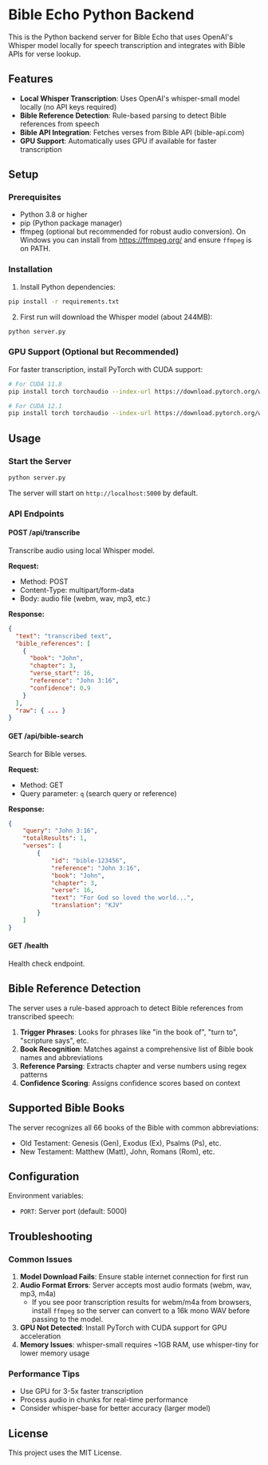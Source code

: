 # Bible Echo Python Backend

This is the Python backend server for Bible Echo that uses OpenAI's Whisper model locally for speech transcription and integrates with Bible APIs for verse lookup.

## Features

- **Local Whisper Transcription**: Uses OpenAI's whisper-small model locally (no API keys required)
- **Bible Reference Detection**: Rule-based parsing to detect Bible references from speech
- **Bible API Integration**: Fetches verses from Bible API (bible-api.com)
- **GPU Support**: Automatically uses GPU if available for faster transcription

## Setup

### Prerequisites

- Python 3.8 or higher
- pip (Python package manager)
- ffmpeg (optional but recommended for robust audio conversion). On Windows you can install from https://ffmpeg.org/ and ensure `ffmpeg` is on PATH.

### Installation

1. Install Python dependencies:

```bash
pip install -r requirements.txt
```

2. First run will download the Whisper model (about 244MB):

```bash
python server.py
```

### GPU Support (Optional but Recommended)

For faster transcription, install PyTorch with CUDA support:

```bash
# For CUDA 11.8
pip install torch torchaudio --index-url https://download.pytorch.org/whl/cu118

# For CUDA 12.1
pip install torch torchaudio --index-url https://download.pytorch.org/whl/cu121
```

## Usage

### Start the Server

```bash
python server.py
```

The server will start on `http://localhost:5000` by default.

### API Endpoints

#### POST /api/transcribe

Transcribe audio using local Whisper model.

**Request:**

- Method: POST
- Content-Type: multipart/form-data
- Body: audio file (webm, wav, mp3, etc.)

**Response:**

```json
{
  "text": "transcribed text",
  "bible_references": [
    {
      "book": "John",
      "chapter": 3,
      "verse_start": 16,
      "reference": "John 3:16",
      "confidence": 0.9
    }
  ],
  "raw": { ... }
}
```

#### GET /api/bible-search

Search for Bible verses.

**Request:**

- Method: GET
- Query parameter: `q` (search query or reference)

**Response:**

```json
{
	"query": "John 3:16",
	"totalResults": 1,
	"verses": [
		{
			"id": "bible-123456",
			"reference": "John 3:16",
			"book": "John",
			"chapter": 3,
			"verse": 16,
			"text": "For God so loved the world...",
			"translation": "KJV"
		}
	]
}
```

#### GET /health

Health check endpoint.

## Bible Reference Detection

The server uses a rule-based approach to detect Bible references from transcribed speech:

1. **Trigger Phrases**: Looks for phrases like "in the book of", "turn to", "scripture says", etc.
2. **Book Recognition**: Matches against a comprehensive list of Bible book names and abbreviations
3. **Reference Parsing**: Extracts chapter and verse numbers using regex patterns
4. **Confidence Scoring**: Assigns confidence scores based on context

## Supported Bible Books

The server recognizes all 66 books of the Bible with common abbreviations:

- Old Testament: Genesis (Gen), Exodus (Ex), Psalms (Ps), etc.
- New Testament: Matthew (Matt), John, Romans (Rom), etc.

## Configuration

Environment variables:

- `PORT`: Server port (default: 5000)

## Troubleshooting

### Common Issues

1. **Model Download Fails**: Ensure stable internet connection for first run
2. **Audio Format Errors**: Server accepts most audio formats (webm, wav, mp3, m4a)
   - If you see poor transcription results for webm/m4a from browsers, install `ffmpeg` so the server can convert to a 16k mono WAV before passing to the model.
3. **GPU Not Detected**: Install PyTorch with CUDA support for GPU acceleration
4. **Memory Issues**: whisper-small requires ~1GB RAM, use whisper-tiny for lower memory usage

### Performance Tips

- Use GPU for 3-5x faster transcription
- Process audio in chunks for real-time performance
- Consider whisper-base for better accuracy (larger model)

## License

This project uses the MIT License.
